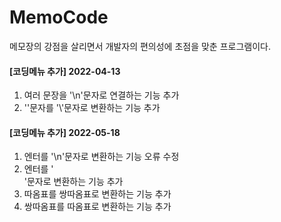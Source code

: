 # MemoCode
메모장의 강점을 살리면서 개발자의 편의성에 초점을 맞춘 프로그램이다.



#### [코딩메뉴 추가] 2022-04-13
1. 여러 문장을 '\n'문자로 연결하는 기능 추가
2. '\'문자를 '\\'문자로 변환하는 기능 추가

#### [코딩메뉴 추가] 2022-05-18
1. 엔터를 '\n'문자로 변환하는 기능 오류 수정
2. 엔터를 '<br/>'문자로 변환하는 기능 추가
3. 따옴표를 쌍따옴표로 변환하는 기능 추가
4. 쌍따옴표를 따옴표로 변환하는 기능 추가
